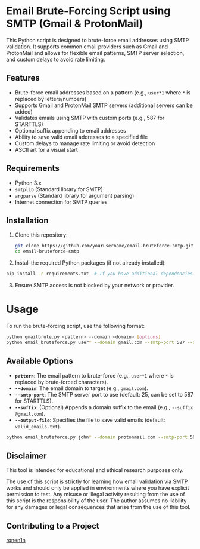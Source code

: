 # Email Brute-Forcing Script using SMTP (Gmail & ProtonMail)

This Python script is designed to brute-force email addresses using SMTP validation. It supports common email providers such as Gmail and ProtonMail and allows for flexible email patterns, SMTP server selection, and custom delays to avoid rate limiting.

## Features

- Brute-force email addresses based on a pattern (e.g., `user*1` where `*` is replaced by letters/numbers)
- Supports Gmail and ProtonMail SMTP servers (additional servers can be added)
- Validates emails using SMTP with custom ports (e.g., 587 for STARTTLS)
- Optional suffix appending to email addresses
- Ability to save valid email addresses to a specified file
- Custom delays to manage rate limiting or avoid detection
- ASCII art for a visual start

## Requirements

- Python 3.x
- `smtplib` (Standard library for SMTP)
- `argparse` (Standard library for argument parsing)
- Internet connection for SMTP queries

## Installation

1. Clone this repository:
   ```bash
   git clone https://github.com/yourusername/email-bruteforce-smtp.git
   cd email-bruteforce-smtp
2. Install the required Python packages (if not already installed):
```bash
pip install -r requirements.txt  # If you have additional dependencies to add
```
3. Ensure SMTP access is not blocked by your network or provider.

# Usage
To run the brute-forcing script, use the following format:

```bash
python gmailbrute.py <pattern> --domain <domain> [options]
python email_bruteforce.py user* --domain gmail.com --smtp-port 587 --output-file valid_emails.txt
```

## Available Options

- **`pattern`**: The email pattern to brute-force (e.g., `user*1` where `*` is replaced by brute-forced characters).
- **`--domain`**: The email domain to target (e.g., `gmail.com`).
- **`--smtp-port`**: The SMTP server port to use (default: 25, can be set to 587 for STARTTLS).
- **`--suffix`**: (Optional) Appends a domain suffix to the email (e.g., `--suffix @gmail.com`).
- **`--output-file`**: Specifies the file to save valid emails (default: `valid_emails.txt`).



```bash
python email_bruteforce.py john* --domain protonmail.com --smtp-port 587 --suffix @protonmail.com --output-file found_emails.txt --delay 3
```
## Disclaimer
This tool is intended for educational and ethical research purposes only.

The use of this script is strictly for learning how email validation via SMTP works and should only be applied in environments where you have explicit permission to test. Any misuse or illegal activity resulting from the use of this script is the responsibility of the user. The author assumes no liability for any damages or legal consequences that arise from the use of this tool.

## Contributing to a Project
[ronen1n](https://github.com/ronen1n)
